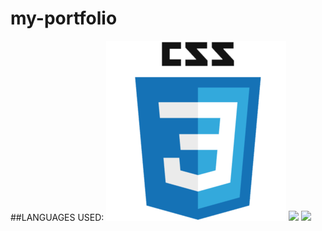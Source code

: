 # my-portfolio
##LANGUAGES USED:
<img src ="https://raw.githubusercontent.com/github/explore/80688e429a7d4ef2fca1e82350fe8e3517d3494d/topics/css/css.png">
<img src="https://github.com/sahuManisha-github/my-portfolio/blob/master/static/my_portfolio_website_app/images/portfolio.JPG">
<img src="https://github.com/sahuManisha-github/my-portfolio/blob/master/static/my_portfolio_website_app/images/portfolio1.JPG">
